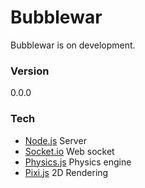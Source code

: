 # Bubblewar
Bubblewar is on development.

### Version
0.0.0

### Tech
* [Node.js](https://nodejs.org/) Server
* [Socket.io](http://socket.io/) Web socket
* [Physics.js](http://wellcaffeinated.net/PhysicsJS/) Physics engine
* [Pixi.js](http://www.pixijs.com/) 2D Rendering

